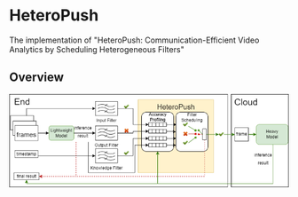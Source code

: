 # HeteroPush
The implementation of "HeteroPush: Communication-Efficient Video Analytics by Scheduling Heterogeneous Filters"

## Overview
![HeteroPush](/heteropush.png "Workflow of HeteroPush")
